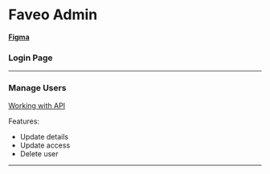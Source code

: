 # Faveo Admin

**[Figma](https://www.figma.com/file/OXBoRTbvalixz0NawEbhAg/Data-Juniors-%7C-Faveo?node-id=0%3A1&t=petjuPwRzMARzkIk-0)**

### Login Page

---

### Manage Users

[Working with API](./user-managment.drawio)

Features:

- Update details
- Update access
- Delete user

---

